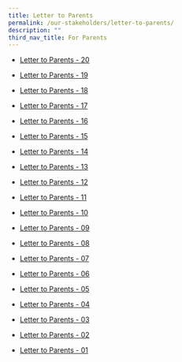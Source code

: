 ```yaml
---
title: Letter to Parents
permalink: /our-stakeholders/letter-to-parents/
description: ""
third_nav_title: For Parents
---
```

*  [Letter to Parents - 20](/files/pvps-2023-20%20(1).pdf)

*  [Letter to Parents - 19](/files/term%204%20assessment%20overview.pdf)

*  [Letter to Parents - 18](/files/pvps-2023-18.pdf)

*  [Letter to Parents - 17](/files/letter%20to%20parents%20-%20pvps-2023-17%20(final)_merged.pdf)

*  [Letter to Parents - 16](/files/pvps-2023-16%20(final).pdf)

*  [Letter to Parents - 15](/files/pvps-2023-15_merged.pdf)

* [Letter to Parents - 14](/files/pvps-2023-14.pdf)

* [Letter to Parents - 13](/files/letter%20to%20parents%20-%20pvps-2023-13-merged.pdf)

* [Letter to Parents - 12](/files/pvps-2023-12%20-%20end%20of%20semester%201.pdf)

* [Letter to Parents - 11](/files/pvps-2023-11%20(final).pdf)

* [Letter to Parents - 10](/files/2023%20Letter%20to%20Parents/pvps-2023-10.pdf)

*  [Letter to Parents - 09](/files/2023%20Letter%20to%20Parents/pvps-2023-09%20(combined).pdf)

* [Letter to Parents - 08](/files/2023%20Letter%20to%20Parents/pvps-2023-08.pdf)

* [Letter to Parents - 07](/files/2023%20Letter%20to%20Parents/PVPS-2023-07.pdf)

* [Letter to Parents - 06](/files/2023%20Letter%20to%20Parents/PVPS-2023-06.pdf)

* [Letter to Parents - 05](/files/2023%20Letter%20to%20Parents/PVPS-2023-05.pdf)

* [Letter to Parents - 04](/files/2023%20Letter%20to%20Parents/PVPS-2023-04.pdf)

* [Letter to Parents - 03](/files/2023%20Letter%20to%20Parents/PVPS-2023-03%20(merge).pdf)

* [Letter to Parents - 02](/files/2023%20Letter%20to%20Parents/PVPS-2023-02.pdf)

* [Letter to Parents - 01](/files/2023%20Letter%20to%20Parents/PVPS-2023-01.pdf)